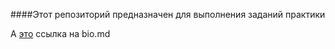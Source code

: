 ####Этот репозиторий предназначен для выполнения заданий практики   

А [это](bio.md) ссылка на bio.md